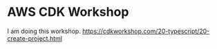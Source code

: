 # AWS CDK Workshop

I am doing this workshop.
<https://cdkworkshop.com/20-typescript/20-create-project.html>
